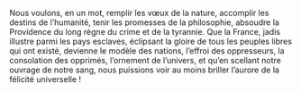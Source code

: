 Nous voulons, en un mot, remplir les vœux de la nature, accomplir les destins de l’humanité, tenir les promesses de la philosophie, absoudre la Providence du long règne du crime et de la tyrannie. Que la France, jadis illustre parmi les pays esclaves, éclipsant la gloire de tous les peuples libres qui ont existé, devienne le modèle des nations, l’effroi des oppresseurs, la consolation des opprimés, l’ornement de l’univers, et qu’en scellant notre ouvrage de notre sang, nous puissions voir au moins briller l’aurore de la félicité universelle !
